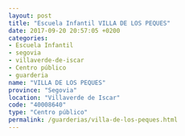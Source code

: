 ```yaml
---
layout: post
title: "Escuela Infantil VILLA DE LOS PEQUES"
date: 2017-09-20 20:57:05 +0200
categories:
- Escuela Infantil
- segovia
- villaverde-de-iscar
- Centro público
- guarderia
name: "VILLA DE LOS PEQUES"
province: "Segovia"
location: "Villaverde de Iscar"
code: "40008640"
type: "Centro público"
permalink: /guarderias/villa-de-los-peques.html
---
```

